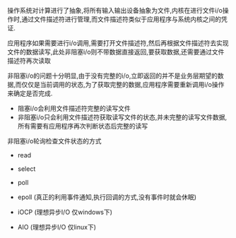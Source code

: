 操作系统对计算进行了抽象,将所有输入输出设备抽象为文件,内核在进行文件i/o操作时,通过文件描述符进行管理,而文件描述符类似于应用程序与系统内核之间的凭证.

应用程序如果需要进行i/o调用,需要打开文件描述符,然后再根据文件描述符去实现文件的数据读写,此处非阻塞i/o则不带数据直接返回,要获取数据,还需要通过文件描述符再次读取

非阻塞i/o的问题十分明显,由于没有完整的i/o,立即返回的并不是业务层期望的数据,而仅仅是当前调用的状态,为了获取完整的数据,应用程序需要重新调用i/o操作来确定是否完成.

* 阻塞i/o会利用文件描述符完整的读写文件
* 非阻塞i/o只会利用文件描述符获取读写文件的状态,并未完整的读写文件数据,所有需要有应用程序再次判断状态后完整的读写

非阻塞i/o轮询检查文件状态的方式

* read
* select
* poll
* epoll (真正的利用事件通知,执行回调的方式,没有事件时就会休眠)

* iOCP (理想异步I/O 仅windows下)
* AIO (理想异步I/O 仅linux下)


